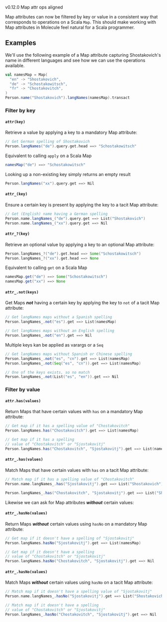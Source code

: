 v0.12.0 Map attr ops aligned

Map attributes can now be filtered by key or value in a consistent way that corresponds to operations on a Scala `Map`. This should make working with Map attributes in Molecule feel natural for a Scala programmer.

## Examples

We'll use the following example of a Map attribute capturing Shostakovich's name in different languages and see how we can use the operations available.

```scala
val namesMap = Map(
  "en" -> "Shostakovich",
  "de" -> "Schostakowitsch",
  "fr" -> "Chostakovitch",
)
Person.name("Shostakovich").langNames(namesMap).transact
```

### Filter by key

#### `attr(key)`

Retrieve a value by applying a key to a mandatory Map attribute:

```scala
// Get German spelling of Shostakovich 
Person.langNames("de").query.get.head ==> "Schostakowitsch"
```

Equivalent to calling `apply` on a Scala Map
```scala
namesMap("de") ==> "Schostakowitsch"
```

Looking up a non-existing key simply returns an empty result
```scala
Person.langNames("xx").query.get ==> Nil
```

#### `attr_(key)`

Ensure a certain key is present by applying the key to a tacit Map attribute:

```scala
// Get (English) name having a German spelling 
Person.name.langNames_("de").query.get ==> List("Shostakovich") 
Person.name.langNames_("xx").query.get ==> Nil
```

#### `attr_?(key)`

Retrieve an optional value by applying a key to an optional Map attribute:

```scala
Person.langNames_?("de").get.head ==> Some("Schostakowitsch")
Person.langNames_?("xx").get.head ==> None
```

Equivalent to calling `get` on a Scala Map
```scala
namesMap.get("de") ==> Some("Schostakowitsch")
namesMap.get("xx") ==> None
```

#### `attr_.not(keys)`

Get Maps **_not_** having a certain key by applying the key to `not` of a tacit Map attribute:

```scala
// Get langNames maps without a Spanish spelling
Person.langNames_.not("es").get ==> List(namesMap)

// Get langNames maps without an English spelling
Person.langNames_.not("en").get ==> Nil
```

Multiple keys kan be applied as varargs or a `Seq`

```scala
// Get langNames maps without Spanish or Chinese spelling
Person.langNames_.not("es", "cn").get ==> List(namesMap)
Person.langNames_.not(Seq("es", "cn")).get ==> List(namesMap)

// One of the keys exists, so no match 
Person.langNames_.not(List("es", "en")).get ==> Nil
```

### Filter by value

#### `attr.has(values)`

Return Maps that have certain values with `has` on a mandatory Map attribute:

```scala
// Get map if it has a spelling value of "Chostakovitch"
Person.langNames.has("Chostakovitch").get ==> List(namesMap)

// Get map if it has a spelling 
// value of "Chostakovitch" or "Sjostakovitj"
Person.langNames.has("Chostakovitch", "Sjostakovitj").get ==> List(namesMap)
```


#### `attr_.has(values)`

Match Maps that have certain values with `has` on a tacit Map attribute:

```scala
// Match map if it has a spelling value of "Chostakovitch"
Person.name.langNames_.has("Sjostakovitj").get ==> List("Shostakovich")

Person.langNames_.has("Chostakovitch", "Sjostakovitj").get ==> List("Shostakovich")
```

Likewise we can ask for Map attributes **_without_** certain values:

#### `attr_.hasNo(values)`

Return Maps **_without_** certain values using `hasNo` on a mandatory Map attribute:

```scala
// Get map if it doesn't have a spelling of "Sjostakovitj"
Person.langNames.hasNo("Sjostakovitj").get ==> List(namesMap)

// Get map if it doesn't have a spelling 
// value of "Chostakovitch" or "Sjostakovitj"
Person.langNames.hasNo("Chostakovitch", "Sjostakovitj").get ==> Nil
```


#### `attr_.hasNo(values)`

Match Maps **_without_** certain values using `hasNo` on a tacit Map attribute:

```scala
// Match map if it doesn't have a spelling value of "Sjostakovitj"
Person.name.langNames_.hasNo("Sjostakovitj").get ==> List("Shostakovich")

// Match map if it doesn't have a spelling 
// value of "Chostakovitch" or "Sjostakovitj"
Person.langNames_.hasNo("Chostakovitch", "Sjostakovitj").get ==> Nil
```
